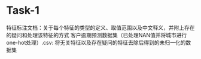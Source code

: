 # Task-1
特征标注文档：关于每个特征的类型的定义、取值范围以及中文释义，并附上存在的疑问和处理该特征的方式
客户逾期预测数据集（已处理NAN值并将城市进行one-hot处理）.csv: 将无关特征以及存在疑问的特征去除后得到的未归一化的数据集
